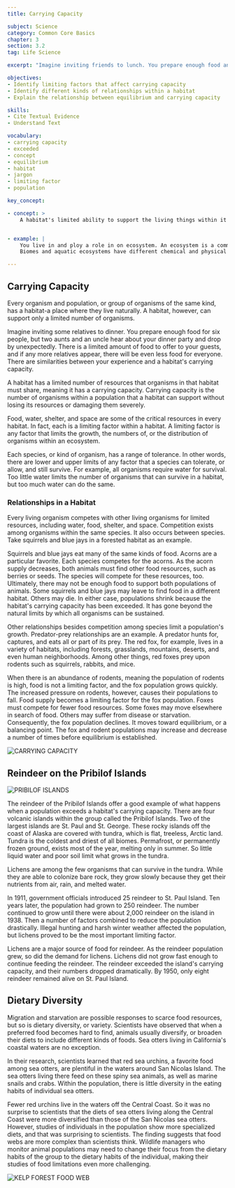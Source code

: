 ```yaml
---
title: Carrying Capacity

subject: Science
category: Common Core Basics
chapter: 3
section: 3.2
tag: Life Science

excerpt: "Imagine inviting friends to lunch. You prepare enough food and set the table for eight people. Your planned lunch will satisfy the needs of eight people in all. But then each of your friends invites another friend. You don't have enough resources to feed or seat them all. You might say that your lunch community has exceeded its carrying capacity. This lesson talks about carrying capacity, or the environmental limitations that determine how many organisms an ecosystem can support."

objectives:
- Identify limiting factors that affect carrying capacity
- Identify different kinds of relationships within a habitat
- Explain the relationship between equilibrium and carrying capacity

skills:
- Cite Textual Evidence
- Understand Text

vocabulary:
- carrying capacity
- exceeded
- concept
- equilibrium
- habitat
- jargon
- limiting factor
- population

key_concept:

- concept: >
    A habitat's limited ability to support the living things within it is called its carrying capacity. Carrying capacity is shaped by limiting factors in the environment.


- example: |
    You live in and ploy a role in on ecosystem. An ecosystem is a community. or collection of populations of different plants and animals that share a physical environment. In an ecosystem. species live together and interact. Terrestrial ecosystems occur on land. Aquatic ecosystems exist in freshwater and salt water. The largest terrestrial ecosystems are called biomes, and they include different kinds of grasslands, deserts. forests. and alpine or mountain biomes.
    Biomes and aquatic ecosystems have different chemical and physical characteristics. They also have different species of organisms. Think about the plants and animals you see every day in your surroundings. You and they are part of the some ecosystem.

---
```


## Carrying Capacity

Every organism and population, or group of organisms of the same kind, has a habitat-a place where they live naturally. A habitat, however, can support only a limited number of organisms.

Imagine inviting some relatives to dinner. You prepare enough food for six people, but two aunts and an uncle hear about your dinner party and drop by unexpectedly. There is a limited amount of food to offer to your guests, and if any more relatives appear, there will be even less food for everyone. There are similarities between your experience and a habitat's carrying capacity.

A habitat has a limited number of resources that organisms in that habitat must share, meaning it has a carrying capacity. Carrying capacity is the number of organisms within a population that a habitat can support without losing its resources or damaging them severely.

Food, water, shelter, and space are some of the critical resources in every habitat. In fact, each is a limiting factor within a habitat. A limiting factor is any factor that limits the growth, the numbers of, or the distribution of organisms within an ecosystem.

Each species, or kind of organism, has a range of tolerance. In other words, there are lower and upper limits of any factor that a species can tolerate, or allow, and still survive. For example, all organisms require water for survival. Too little water limits the number of organisms that can survive in a habitat, but too much water can do the same.

### Relationships in a Habitat

Every living organism competes with other living organisms for limited resources, including water, food, shelter, and space. Competition exists among organisms within the same species. It also occurs between species. Take squirrels and blue jays in a forested habitat as an example.

Squirrels and blue jays eat many of the same kinds of food. Acorns are a particular favorite. Each species competes for the acorns. As the acorn supply decreases, both animals must find other food resources, such as berries or seeds. The species will compete for these resources, too. Ultimately, there may not be enough food to support both populations of animals. Some squirrels and blue jays may leave to find food in a different habitat. Others may die. In either case, populations shrink because the habitat's carrying capacity has been exceeded. It has gone beyond the natural limits by which all organisms can be sustained.

Other relationships besides competition among species limit a population's growth. Predator-prey relationships are an example. A predator hunts for, captures, and eats all or part of its prey. The red fox, for example, lives in a variety of habitats, including forests, grasslands, mountains, deserts, and even human neighborhoods. Among other things, red foxes prey upon rodents such as squirrels, rabbits, and mice.

When there is an abundance of rodents, meaning the population of rodents is high, food is not a limiting factor, and the fox population grows quickly. The increased pressure on rodents, however, causes their populations to fall. Food supply becomes a limiting factor for the fox population. Foxes must compete for fewer food resources. Some foxes may move elsewhere in search of food. Others may suffer from disease or starvation. Consequently, the fox population declines. It moves toward equilibrium, or a balancing point. The fox and rodent populations may increase and decrease a number of times before equilibrium is established.

![CARRYING CAPACITY]()

## Reindeer on the Pribilof Islands

![PRIBILOF ISLANDS]()

The reindeer of the Pribilof Islands offer a good example of what happens when a population exceeds a habitat's carrying capacity. There are four volcanic islands within the group called the Pribilof Islands. Two of the largest islands are St. Paul and St. George. These rocky islands off the coast of Alaska are covered with tundra, which is flat, treeless, Arctic land. Tundra is the coldest and driest of all biomes. Permafrost, or permanently frozen ground, exists most of the year, melting only in summer. So little liquid water and poor soil limit what grows in the tundra.

Lichens are among the few organisms that can survive in the tundra. While they are able to colonize bare rock, they grow slowly because they get their nutrients from air, rain, and melted water.

In 1911, government officials introduced 25 reindeer to St. Paul Island. Ten years later, the population had grown to 250 reindeer. The number continued to grow until there were about 2,000 reindeer on the island in 1938. Then a number of factors combined to reduce the population drastically. Illegal hunting and harsh winter weather affected the population, but lichens proved to be the most important limiting factor.

Lichens are a major source of food for reindeer. As the reindeer population grew, so did the demand for lichens. Lichens did not grow fast enough to continue feeding the reindeer. The reindeer exceeded the island's carrying capacity, and their numbers dropped dramatically. By 1950, only eight reindeer remained alive on St. Paul Island.

## Dietary Diversity

Migration and starvation are possible responses to scarce food resources, but so is dietary diversity, or variety. Scientists have observed that when a preferred food becomes hard to find, animals usually diversify, or broaden their diets to include different kinds of foods. Sea otters living in California's coastal waters are no exception.

In their research, scientists learned that red sea urchins, a favorite food among sea otters, are plentiful in the waters around San Nicolas Island. The sea otters living there feed on these spiny sea animals, as well as marine snails and crabs. Within the population, there is little diversity in the eating habits of individual sea otters.

Fewer red urchins live in the waters off the Central Coast. So it was no surprise to scientists that the diets of sea otters living along the Central Coast were more diversified than those of the San Nicolas sea otters. However, studies of individuals in the population show more specialized diets, and that was surprising to scientists. The finding suggests that food webs are more complex than scientists think. Wildlife managers who monitor animal populations may need to change their focus from the dietary habits of the group to the dietary habits of the individual, making their studies of food limitations even more challenging.

![KELP FOREST FOOD WEB]()